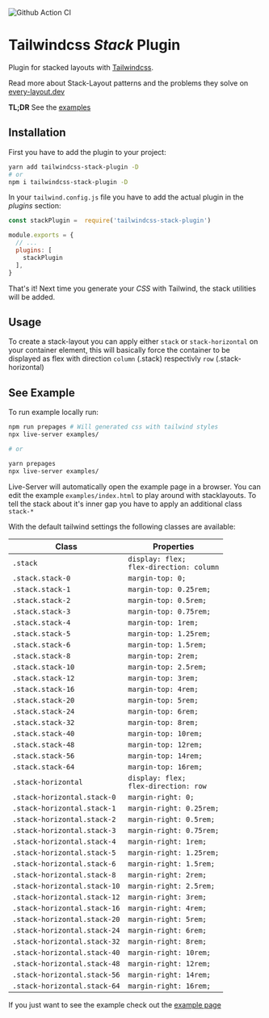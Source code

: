 ![Github Action CI](https://github.com/tnobody/tailwindcss-stacklayout-plugin/workflows/Node.js%20Build%20and%20Validate/badge.svg)

# Tailwindcss _Stack_ Plugin

Plugin for stacked layouts with [Tailwindcss](https://tailwindcss.com/).

Read more about Stack-Layout patterns and the problems they solve on [every-layout.dev](https://every-layout.dev/layouts/stack/)

**TL;DR** See the [examples](https://tnobody.github.io/tailwindcss-stacklayout-plugin/)

## Installation

First you have to add the plugin to your project:

```bash
yarn add tailwindcss-stack-plugin -D
# or
npm i tailwindcss-stack-plugin -D
```

In your `tailwind.config.js` file you have to add the actual plugin in the _plugins_ section:

```javascript
const stackPlugin =  require('tailwindcss-stack-plugin')

module.exports = {
  // ...
  plugins: [
    stackPlugin
  ],
}

```

That's it! Next time you generate your _CSS_ with Tailwind, the stack utilities will be added.

## Usage

To create a stack-layout you can apply either `stack` or `stack-horizontal` on your container element, this will basically force the container to be displayed as flex with direction `column` (.stack) respectivly `row` (.stack-horizontal)

## See Example

To run example locally run:

```bash
npm run prepages # Will generated css with tailwind styles
npx live-server examples/

# or

yarn prepages
npx live-server examples/

```

Live-Server will automatically open the example page in a browser. You can edit the example `examples/index.html` to play around with stacklayouts. To tell the stack about it's inner gap you have to apply an additional class `stack-*`

With the default tailwind settings the following classes are available:

| Class                         | Properties                |
|-------------------------------|---------------------------|
| `.stack`                      | `display: flex;`<br />`flex-direction: column` |
| `.stack.stack-0`              | `margin-top: 0;`          |
| `.stack.stack-1`              | `margin-top: 0.25rem;`    |
| `.stack.stack-2`              | `margin-top: 0.5rem;`     |
| `.stack.stack-3`              | `margin-top: 0.75rem;`    |
| `.stack.stack-4`              | `margin-top: 1rem;`       |
| `.stack.stack-5`              | `margin-top: 1.25rem;`    |
| `.stack.stack-6`              | `margin-top: 1.5rem;`     |
| `.stack.stack-8`              | `margin-top: 2rem;`       |
| `.stack.stack-10`             | `margin-top: 2.5rem;`     |
| `.stack.stack-12`             | `margin-top: 3rem;`       |
| `.stack.stack-16`             | `margin-top: 4rem;`       |
| `.stack.stack-20`             | `margin-top: 5rem;`       |
| `.stack.stack-24`             | `margin-top: 6rem;`       |
| `.stack.stack-32`             | `margin-top: 8rem;`       |
| `.stack.stack-40`             | `margin-top: 10rem;`      |
| `.stack.stack-48`             | `margin-top: 12rem;`      |
| `.stack.stack-56`             | `margin-top: 14rem;`      |
| `.stack.stack-64`             | `margin-top: 16rem;`      |
| `.stack-horizontal`           | `display: flex;`<br />`flex-direction: row` |
| `.stack-horizontal.stack-0`   | `margin-right: 0;`        |
| `.stack-horizontal.stack-1`   | `margin-right: 0.25rem;`  |
| `.stack-horizontal.stack-2`   | `margin-right: 0.5rem;`   |
| `.stack-horizontal.stack-3`   | `margin-right: 0.75rem;`  |
| `.stack-horizontal.stack-4`   | `margin-right: 1rem;`     |
| `.stack-horizontal.stack-5`   | `margin-right: 1.25rem;`  |
| `.stack-horizontal.stack-6`   | `margin-right: 1.5rem;`   |
| `.stack-horizontal.stack-8`   | `margin-right: 2rem;`     |
| `.stack-horizontal.stack-10`  | `margin-right: 2.5rem;`   |
| `.stack-horizontal.stack-12`  | `margin-right: 3rem;`     |
| `.stack-horizontal.stack-16`  | `margin-right: 4rem;`     |
| `.stack-horizontal.stack-20`  | `margin-right: 5rem;`     |
| `.stack-horizontal.stack-24`  | `margin-right: 6rem;`     |
| `.stack-horizontal.stack-32`  | `margin-right: 8rem;`     |
| `.stack-horizontal.stack-40`  | `margin-right: 10rem;`    |
| `.stack-horizontal.stack-48`  | `margin-right: 12rem;`    |
| `.stack-horizontal.stack-56`  | `margin-right: 14rem;`    |
| `.stack-horizontal.stack-64`  | `margin-right: 16rem;`    |

If you just want to see the example check out the [example page](https://tnobody.github.io/tailwindcss-stacklayout-plugin/)

